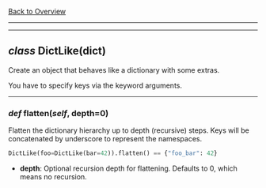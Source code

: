 [Back to Overview](../../README.md)

---
---
## *class* **DictLike**(dict)

Create an object that behaves like a dictionary with some extras.

You have to specify keys via the keyword arguments.


---
### *def* **flatten**(*self*, depth=0)

Flatten the dictionary hierarchy up to depth (recursive) steps.
Keys will be concatenated by underscore to represent the namespaces.

```python
DictLike(foo=DictLike(bar=42)).flatten() == {"foo_bar": 42}
```

* **depth**: Optional recursion depth for flattening. Defaults to 0, which means no recursion.


